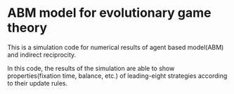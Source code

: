 # ABM model for evolutionary game theory

This is a simulation code for numerical results of agent based model(ABM) and indirect reciprocity.

In this code, the results of the simulation are able to show properties(fixation time, balance, etc.) of leading-eight strategies according to their update rules.